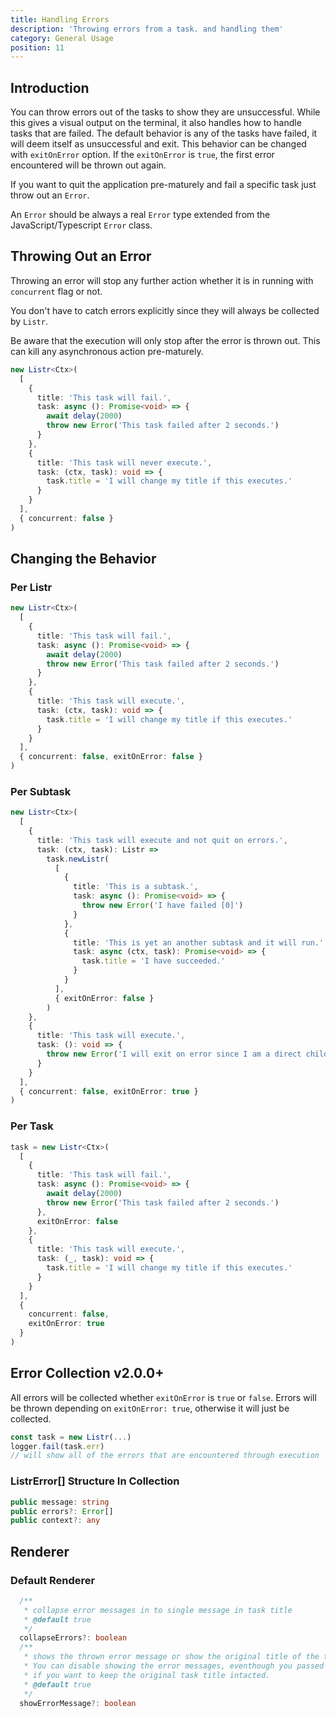 ```yaml
---
title: Handling Errors
description: 'Throwing errors from a task. and handling them'
category: General Usage
position: 11
---
```


## Introduction

You can throw errors out of the tasks to show they are unsuccessful. While this gives a visual output on the terminal, it also handles how to handle tasks that are failed. The default behavior is any of the tasks have failed, it will deem itself as unsuccessful and exit. This behavior can be changed with `exitOnError` option. If the `exitOnError` is `true`, the first error encountered will be thrown out again.

If you want to quit the application pre-maturely and fail a specific task just throw out an `Error`.

<alert type="warning">

An `Error` should be always a real `Error` type extended from the JavaScript/Typescript `Error` class.

</alert>

## Throwing Out an Error

Throwing an error will stop any further action whether it is in running with `concurrent` flag or not.

<alert type="info">

You don't have to catch errors explicitly since they will always be collected by `Listr`.

</alert>

<alert type="warning">

Be aware that the execution will only stop after the error is thrown out. This can kill any asynchronous action pre-maturely.

</alert>

```typescript
new Listr<Ctx>(
  [
    {
      title: 'This task will fail.',
      task: async (): Promise<void> => {
        await delay(2000)
        throw new Error('This task failed after 2 seconds.')
      }
    },
    {
      title: 'This task will never execute.',
      task: (ctx, task): void => {
        task.title = 'I will change my title if this executes.'
      }
    }
  ],
  { concurrent: false }
)
```

## Changing the Behavior

### Per Listr

```typescript
new Listr<Ctx>(
  [
    {
      title: 'This task will fail.',
      task: async (): Promise<void> => {
        await delay(2000)
        throw new Error('This task failed after 2 seconds.')
      }
    },
    {
      title: 'This task will execute.',
      task: (ctx, task): void => {
        task.title = 'I will change my title if this executes.'
      }
    }
  ],
  { concurrent: false, exitOnError: false }
)
```

### Per Subtask

```typescript
new Listr<Ctx>(
  [
    {
      title: 'This task will execute and not quit on errors.',
      task: (ctx, task): Listr =>
        task.newListr(
          [
            {
              title: 'This is a subtask.',
              task: async (): Promise<void> => {
                throw new Error('I have failed [0]')
              }
            },
            {
              title: 'This is yet an another subtask and it will run.',
              task: async (ctx, task): Promise<void> => {
                task.title = 'I have succeeded.'
              }
            }
          ],
          { exitOnError: false }
        )
    },
    {
      title: 'This task will execute.',
      task: (): void => {
        throw new Error('I will exit on error since I am a direct child of parent task.')
      }
    }
  ],
  { concurrent: false, exitOnError: true }
)
```

### Per Task

```typescript
task = new Listr<Ctx>(
  [
    {
      title: 'This task will fail.',
      task: async (): Promise<void> => {
        await delay(2000)
        throw new Error('This task failed after 2 seconds.')
      },
      exitOnError: false
    },
    {
      title: 'This task will execute.',
      task: (_, task): void => {
        task.title = 'I will change my title if this executes.'
      }
    }
  ],
  {
    concurrent: false,
    exitOnError: true
  }
)
```

## Error Collection <badge>v2.0.0+</badge>

All errors will be collected whether `exitOnError` is `true` or `false`. Errors will be thrown depending on `exitOnError: true`, otherwise it will just be collected.

```typescript
const task = new Listr(...)
logger.fail(task.err)
// will show all of the errors that are encountered through execution
```

### ListrError[] Structure In Collection

```typescript
public message: string
public errors?: Error[]
public context?: any
```

## Renderer

### Default Renderer

```typescript
  /**
   * collapse error messages in to single message in task title
   * @default true
   */
  collapseErrors?: boolean
  /**
   * shows the thrown error message or show the original title of the task, this will also disable collapseErrors mode
   * You can disable showing the error messages, eventhough you passed in a message by settings this option,
   * if you want to keep the original task title intacted.
   * @default true
   */
  showErrorMessage?: boolean
```
